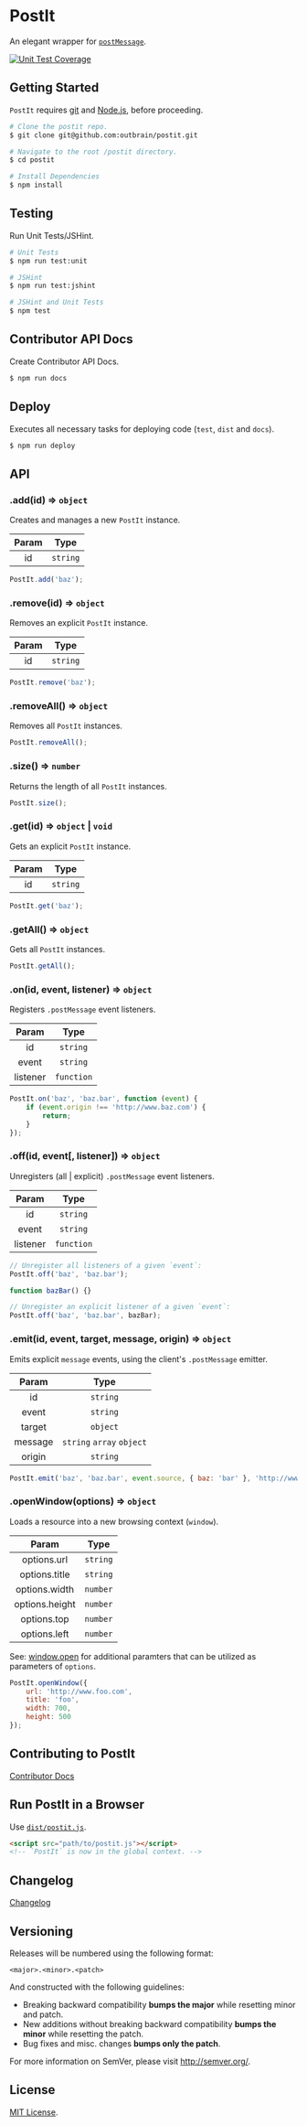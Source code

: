 # PostIt

An elegant wrapper for [`postMessage`](https://developer.mozilla.org/en-US/docs/Web/API/Window/postMessage).

[![Unit Test Coverage](http://img.shields.io/badge/coverage-99.35%-green.svg?style=flat)](#)

## Getting Started

`PostIt` requires [git](http://git-scm.com/downloads) and [Node.js](http://nodejs.org/download), before proceeding.

```bash
# Clone the postit repo.
$ git clone git@github.com:outbrain/postit.git

# Navigate to the root /postit directory.
$ cd postit

# Install Dependencies
$ npm install
```

## Testing

Run Unit Tests/JSHint.

```bash
# Unit Tests
$ npm run test:unit

# JSHint
$ npm run test:jshint

# JSHint and Unit Tests
$ npm test
```

## Contributor API Docs

Create Contributor API Docs.

```bash
$ npm run docs
```

## Deploy

Executes all necessary tasks for deploying code (`test`, `dist` and `docs`).

```bash
$ npm run deploy
```

## API

### .add(id) => `object`

Creates and manages a new `PostIt` instance.

| Param |   Type   |
|:-----:|:--------:|
| id    | `string` |

```javascript
PostIt.add('baz');
```

### .remove(id) => `object`

Removes an explicit `PostIt` instance.

| Param |   Type   |
|:-----:|:--------:|
| id    | `string` |

```javascript
PostIt.remove('baz');
```

### .removeAll() => `object`

Removes all `PostIt` instances.

```javascript
PostIt.removeAll();
```

### .size() => `number`

Returns the length of all `PostIt` instances.

```javascript
PostIt.size();
```

### .get(id) => `object` | `void`

Gets an explicit `PostIt` instance.

| Param |   Type   |
|:-----:|:--------:|
| id    | `string` |

```javascript
PostIt.get('baz');
```

### .getAll() => `object`

Gets all `PostIt` instances.

```javascript
PostIt.getAll();
```

### .on(id, event, listener) => `object`

Registers `.postMessage` event listeners.

|   Param  |    Type    |
|:--------:|:----------:|
| id       | `string`   |
| event    | `string`   |
| listener | `function` |

```javascript
PostIt.on('baz', 'baz.bar', function (event) {
	if (event.origin !== 'http://www.baz.com') {
		return;
	}
});
```

### .off(id, event[, listener]) => `object`

Unregisters (all | explicit) `.postMessage` event listeners.

|   Param  |    Type    |
|:--------:|:----------:|
| id       | `string`   |
| event    | `string`   |
| listener | `function` |

```javascript
// Unregister all listeners of a given `event`:
PostIt.off('baz', 'baz.bar');

function bazBar() {}

// Unregister an explicit listener of a given `event`:
PostIt.off('baz', 'baz.bar', bazBar);
```

### .emit(id, event, target, message, origin) => `object`

Emits explicit `message` events, using the client's `.postMessage` emitter.

|  Param  |            Type           |
|:-------:|:-------------------------:|
| id      | `string`                  |
| event   | `string`                  |
| target  | `object`                  |
| message | `string` `array` `object` |
| origin  | `string`                  |

```javascript
PostIt.emit('baz', 'baz.bar', event.source, { baz: 'bar' }, 'http://www.baz.com');
```

### .openWindow(options) => `object`

Loads a resource into a new browsing context (`window`).

|      Param     |   Type   |
|:--------------:|:--------:|
| options.url    | `string` |
| options.title  | `string` |
| options.width  | `number` |
| options.height | `number` |
| options.top    | `number` |
| options.left   | `number` |

See: [window.open](https://developer.mozilla.org/en-US/docs/Web/API/Window/open) for additional paramters that can be utilized as parameters of `options`.

```javascript
PostIt.openWindow({
	url: 'http://www.foo.com',
	title: 'foo',
	width: 700,
	height: 500
});
```

## Contributing to PostIt

[Contributor Docs](docs/contributor/index.md)

## Run PostIt in a Browser

Use [`dist/postit.js`](dist/postit.js).

```html
<script src="path/to/postit.js"></script>
<!-- `PostIt` is now in the global context. -->
```

## Changelog

[Changelog](Changelog.md)

## Versioning

Releases will be numbered using the following format:

```
<major>.<minor>.<patch>
```

And constructed with the following guidelines:

- Breaking backward compatibility **bumps the major** while resetting minor and patch.
- New additions without breaking backward compatibility **bumps the minor** while resetting the patch.
- Bug fixes and misc. changes **bumps only the patch**.

For more information on SemVer, please visit <http://semver.org/>.

## License

[MIT License](LICENSE).
